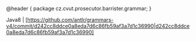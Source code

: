 @header {
   package cz.cvut.prosecutor.barrister.grammar;
}


Java8 | [https://github.com/antlr/grammars-v4/commit/d242cc8ddce0a8eda7d6c86fb59af3a7d1c36990|d242cc8ddce0a8eda7d6c86fb59af3a7d1c36990]